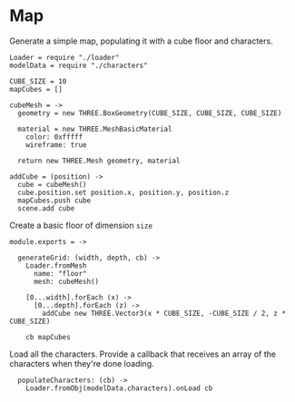 Map
===

Generate a simple map, populating it with a cube floor and characters.

    Loader = require "./loader"
    modelData = require "./characters"

    CUBE_SIZE = 10
    mapCubes = []

    cubeMesh = ->
      geometry = new THREE.BoxGeometry(CUBE_SIZE, CUBE_SIZE, CUBE_SIZE)

      material = new THREE.MeshBasicMaterial
        color: 0xfffff
        wireframe: true

      return new THREE.Mesh geometry, material    

    addCube = (position) ->
      cube = cubeMesh()
      cube.position.set position.x, position.y, position.z
      mapCubes.push cube
      scene.add cube

Create a basic floor of dimension `size`

    module.exports = ->

      generateGrid: (width, depth, cb) ->
        Loader.fromMesh 
          name: "floor" 
          mesh: cubeMesh()
        
        [0...width].forEach (x) ->
          [0...depth].forEach (z) ->
            addCube new THREE.Vector3(x * CUBE_SIZE, -CUBE_SIZE / 2, z * CUBE_SIZE)

        cb mapCubes

Load all the characters. Provide a callback that receives an array
of the characters when they're done loading. 

      populateCharacters: (cb) ->
        Loader.fromObj(modelData.characters).onLoad cb
